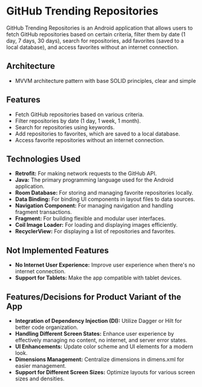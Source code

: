 # GitHub Trending Repositories

GitHub Trending Repositories is an Android application that allows users to fetch GitHub repositories based on certain criteria,
filter them by date (1 day, 7 days, 30 days), search for repositories, add favorites (saved to a local database),
and access favorites without an internet connection.

## Architecture
- MVVM architecture pattern with base SOLID principles, clear and simple 

## Features

- Fetch GitHub repositories based on various criteria.
- Filter repositories by date (1 day, 1 week, 1 month).
- Search for repositories using keywords.
- Add repositories to favorites, which are saved to a local database.
- Access favorite repositories without an internet connection.

## Technologies Used

- **Retrofit:** For making network requests to the GitHub API.
- **Java:** The primary programming language used for the Android application.
- **Room Database:** For storing and managing favorite repositories locally.
- **Data Binding:** For binding UI components in layout files to data sources.
- **Navigation Component:** For managing navigation and handling fragment transactions.
- **Fragment:** For building flexible and modular user interfaces.
- **Coil Image Loader:** For loading and displaying images efficiently.
- **RecyclerView:** For displaying a list of repositories and favorites.

## Not Implemented Features

- **No Internet User Experience:** Improve user experience when there's no internet connection.
- **Support for Tablets:** Make the app compatible with tablet devices.

## Features/Decisions for Product Variant of the App

- **Integration of Dependency Injection (DI):** Utilize Dagger or Hilt for better code organization.
- **Handling Different Screen States:** Enhance user experience by effectively managing no content, no internet, and server error states.
- **UI Enhancements:** Update color scheme and UI elements for a modern look.
- **Dimensions Management:** Centralize dimensions in dimens.xml for easier management.
- **Support for Different Screen Sizes:** Optimize layouts for various screen sizes and densities.
